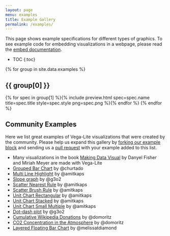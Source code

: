 ```yaml
---
layout: page
menu: examples
title: Example Gallery
permalink: /examples/
---
```


This page shows example specifications for different types of graphics.
To see example code for embedding visualizations in a webpage, please read the [embed documentation](../usage/embed.html).


* TOC
{:toc}

{% for group in site.data.examples %}
## {{ group[0] }}
<span class="gallery">{% for spec in group[1] %}{% include preview.html spec=spec.name title=spec.title style=spec.style png=spec.png %}{% endfor %}</span>
{% endfor %}

## Community Examples

Here we list great examples of Vega-Lite visualizations that were created by the community. Please help us expand this gallery by [forking our example block](https://bl.ocks.org/domoritz/455e1c7872c4b38a58b90df0c3d7b1b9) and sending us a [pull request](https://github.com/vega/vega-lite/edit/master/site/examples/index.md) with your example added to this list.

* Many visualizations in the book [Making Data Visual](https://makingdatavisual.github.io/figurelist.html) by Danyel Fisher and Miriah Meyer are made with Vega-Lite
* [Grouped Bar Chart](https://bl.ocks.org/domoritz/f5abc519dd990bfcbc3f20f634658364) by @churtado
* [Multi Line Highlight](https://bl.ocks.org/amitkaps/fe4238e716db53930b2f1a70d3401701) by @amitkaps
* [Slope graph](https://bl.ocks.org/g3o2/a6c539eacfb0b99eaf01e4f20b9f2897) by @g3o2
* [Scatter Nearest Rule](https://bl.ocks.org/amitkaps/abfa7157d4366cc43cbbba55353d35d8) by @amitkaps
* [Scatter Brush Rule](https://bl.ocks.org/amitkaps/a484b94a7e1e0705c5ec865ba31f463c) by @amitkaps
* [Unit Chart Rectangular](https://bl.ocks.org/amitkaps/d6648bd8ddb1c1e3706d7530126d1e2b) by @amitkaps
* [Unit Chart Stacked](https://bl.ocks.org/amitkaps/cdc7dacd8f7d9f2a9cff4b10d3279b86) by @amitkaps
* [Unit Chart Small Multiple](https://bl.ocks.org/amitkaps/67bd6dcb2af300a2b76f1e2351c1afdc) by @amitkaps
* [Dot-dash plot](https://bl.ocks.org/g3o2/bd4362574137061c243a2994ba648fb8) by @g3o2
* [Cumulative Wikipedia Donations](https://bl.ocks.org/domoritz/bef687de0e2dba1f522f674c260ac17f) by @domoritz
* [CO2 Concentration in the Atmosphere](https://bl.ocks.org/domoritz/4e3289f9266fb3ef7e9baa201060361b) by @domoritz
* [Layered Floating Bar Chart](https://bl.ocks.org/melissatdiamond/014a58aead0b70c72f851938fefb6be4) by @melissatdiamond
